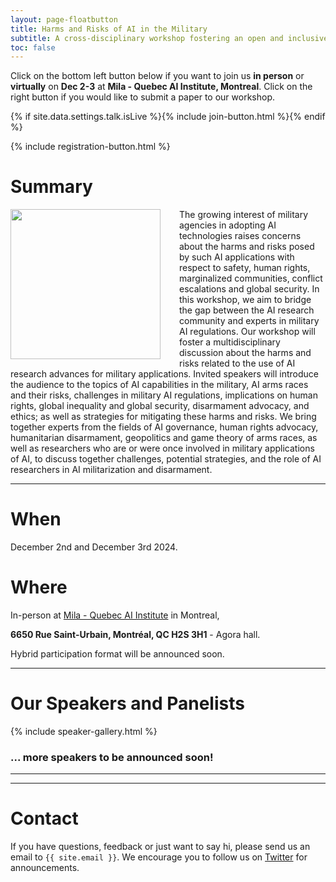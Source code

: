 ```yaml
---
layout: page-floatbutton
title: Harms and Risks of AI in the Military
subtitle: A cross-disciplinary workshop fostering an open and inclusive discussion on the harms and risks of using AI for military purposes
toc: false
---
```


Click on the bottom left button below if you want to join us **in person** or **virtually** on **Dec 2-3** at **Mila - Quebec AI Institute, Montreal**. Click on the right button if you would like to submit a paper to our workshop.

{% if site.data.settings.talk.isLive %}{% include join-button.html %}{% endif %}

{% include registration-button.html %}



# Summary

<img src="{{ site.logo }}" style="width:240px;vertical-align:middle;padding-right:30px;padding-bottom:10px;float:left">
The growing interest of military agencies in adopting AI technologies raises concerns about the harms and risks posed by such AI applications with respect to safety, human rights, marginalized communities, conflict escalations and global security. In this workshop, we aim to bridge the gap between the AI research community and experts in military AI regulations. Our workshop will foster a multidisciplinary discussion about the harms and risks related to the use of AI research advances for military applications. Invited speakers will introduce the audience to the topics of AI capabilities in the military, AI arms races and their risks, challenges in military AI regulations, implications on human rights, global inequality and global security, disarmament advocacy, and ethics; as well as strategies for mitigating these harms and risks. We bring together experts from the fields of AI governance, human rights advocacy, humanitarian disarmament, geopolitics and game theory of arms races, as well as researchers who are or were once involved in military applications of AI, to discuss together challenges, potential strategies, and the role of AI researchers in AI militarization and disarmament.

---

# When

December 2nd and December 3rd 2024.

# Where

In-person at [Mila - Quebec AI Institute](https://mila.quebec/) in Montreal,

**6650 Rue Saint-Urbain, Montréal, QC H2S 3H1** - Agora hall.

Hybrid participation format will be announced soon.

---

# Our Speakers and Panelists

{% include speaker-gallery.html %}

### ... more speakers to be announced soon!

---

<!-- # Our Sponsors -->

<!-- {% include sponsor-gallery.html %} -->

---

# Contact
If you have questions, feedback or just want to say hi, please send us an email to `{{ site.email }}`. We encourage you to follow us on [Twitter](https://twitter.com/harmsrisksaimilitary) for announcements.
